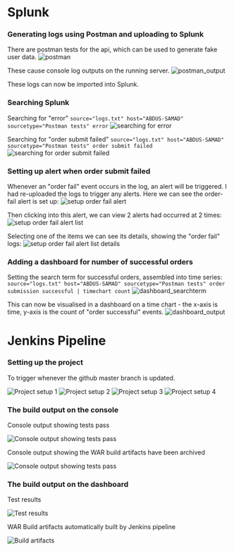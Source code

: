 # Splunk

### Generating logs using Postman and uploading to Splunk
There are postman tests for the api, which can be used to generate fake user data.
![postman](res\splunk\postman.PNG)

These cause console log outputs on the running server.
![postman_output](res\splunk\postman_output.PNG)

These logs can now be imported into Splunk.

### Searching Splunk
Searching for "error"
`source="logs.txt" host="ABDUS-SAMAD" sourcetype="Postman tests" error`
![searching for error](res\splunk\search_error.PNG)

Searching for "order submit failed"
`source="logs.txt" host="ABDUS-SAMAD" sourcetype="Postman tests" order submit failed`
![searching for order submit failed](res\splunk\search_order_fail.PNG)

### Setting up alert when order submit failed
Whenever an "order fail" event occurs in the log, an alert will be triggered.
I had re-uploaded the logs to trigger any alerts.
Here we can see the order-fail alert is set up:
![setup order fail alert](res\splunk\alert_order_fail.PNG)

Then clicking into this alert, we can view 2 alerts had occurred at 2 times:
![setup order fail alert list](res\splunk\alert_order_fail_list.PNG)

Selecting one of the items we can see its details, showing the "order fail" logs:
![setup order fail alert list details](res\splunk\alert_order_fail_details_of_first_alert_item.PNG)

### Adding a dashboard for number of successful orders
Setting the search term for successful orders, assembled into time series:
`source="logs.txt" host="ABDUS-SAMAD" sourcetype="Postman tests" order submission successful | timechart count`
![dashboard_searchterm](res\splunk\dashboard_searchterm.PNG)

This can now be visualised in a dashboard on a time chart - the x-axis is time, y-axis is the count of "order successful" events.
![dashboard_output](res\splunk\dashboard_output.PNG)

# Jenkins Pipeline

### Setting up the project
To trigger whenever the github master branch is updated.

![Project setup 1](res\jenkins\project_setup_1.PNG)
![Project setup 2](res\jenkins\project_setup_2.PNG)
![Project setup 3](res\jenkins\project_setup_3.PNG)
![Project setup 4](res\jenkins\project_setup_4.PNG)

### The build output on the console
Console output showing tests pass

![Console output showing tests pass](res\jenkins\console_log_test_results.PNG)

Console output showing the WAR build artifacts have been archived

![Console output showing tests pass](res\jenkins\console_log_build_artifacts.PNG)

### The build output on the dashboard
Test results

![Test results](res\jenkins\test_results.PNG)

WAR Build artifacts automatically built by Jenkins pipeline

![Build artifacts](res\jenkins\build_artifacts.PNG)

